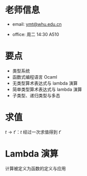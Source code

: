 # 老师信息

- email: ymt@whu.edu.cn

- office: 周二 14:30 A510

# 要点

- 类型系统
- 函数式编程语言 Ocaml
- 无类型算术表达式与 lambda 演算
- 简单类型算术表达式与 lambda 演算
- 子类型、递归类型与多态



# 求值

$t\to t'$：$t$ 经过一次求值得到 $t'$



# Lambda 演算

计算被定义为函数的定义与应用

